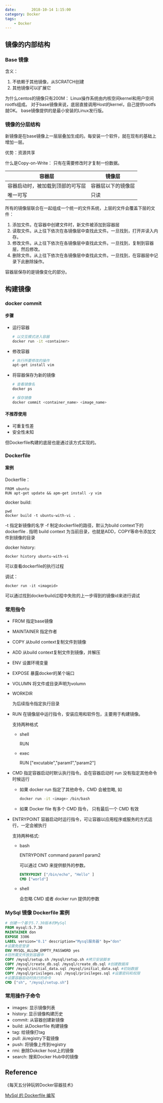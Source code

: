 ```yaml
---
date:       2018-10-14 1:15:00
category: Docker
tags:
    - Docker
---
```



## 镜像的内部结构

### Base 镜像
含义：
1. 不依赖于其他镜像，从SCRATCH创建
2. 其他镜像可以扩展它

为什么centos的镜像只有200M：
Linux操作系统由内核空间kernel和用户空间rootfs组成。
对于base镜像来说，底层直接调用Host的kernel，自己提供rootfs就OK。
base镜像提供的是最小安装的Linux发行版。

### 镜像的分层结构
新镜像是在base镜像上一层层叠加生成的。每安装一个软件，就在现有的基础上增加一层。

优势：资源共享

什么是Copy-on-Write：
只有在需要修改时才复制一份数据。

| 容器层 |镜像层  |
| --- | --- |
| 容器启动时，被加载到顶部的可写层 |容器层以下的镜像层  |
| 唯一可写 | 只读 |

所有的镜像层联合在一起组成一个统一的文件系统，上层的文件会覆盖下层的文件：

1. 添加文件。在容器中创建文件时，新文件被添加到容器层
2. 读取文件。从上往下依次在各镜像层中查找此文件。一旦找到，打开并读入内存。
3. 修改文件。从上往下依次在各镜像层中查找此文件。一旦找到，复制到容器层，然后修改。
4. 删除文件。从上往下依次在各镜像层中查找此文件。一旦找到，在容器层中记录下此删除操作。

容器层保存的是镜像变化的部分。


## 构建镜像
### docker commit
#### 步骤
- 运行容器

  ``` bash
  # 以交互模式进入容器
  docker run -it <container>
  ```

- 修改容器

  ``` bash
  # 执行所要修改的操作
  apt-get install vim
  ```

- 将容器保存为新的镜像

  ``` bash
  # 查看镜像名
  docker ps
  
  # 保存镜像
  docker commit <container_name> <image_name>
  ```

#### 不推荐使用
- 可重复性差
- 安全性未知

但Dockerfile构建的底层也是通过该方式实现的。

### Dockerfile
#### 案例
Dockerfile：
```
FROM ubuntu
RUN apt-get update && apm-get install -y vim
```
docker build:
```
pwd
docker build -t ubuntu-with-vi .
```
-t 指定新镜像的名字
-f 制定dockerfile的路径，默认为build context下的dockerfile
. 指明 build context 为当前目录，也就是ADD，COPY等命令添加文件到镜像的目录

docker history:
```
docker history ubuntu-with-vi
```
可以查看dockerfile的执行过程

调试：
```
docker run -it <imageid>
```
可以通过找到dockerbuild过程中失败的上一步得到的镜像id来进行调试

### 常用指令

- FROM 
  指定base镜像

- MAINTAINER
  指定作者

- COPY
  从build context复制文件到镜像

- ADD
  从build context复制文件到镜像，并解压

- ENV
  设置环境变量

- EXPOSE
  暴露docker的某个端口

- VOLUMN
  将文件或目录声明为volumn

- WORKDIR

  为后续指令指定执行目录

- RUN
  在镜像层中运行指令，安装应用和软件包，主要用于构建镜像。

  支持两种格式

  - shell 

    RUN

  - exec

    RUN ["excutable","param1","param2"]

- CMD
  指定容器启动时默认执行指令。会在容器启动时 run 没有指定其他命令时候运行

  - 如果 docker run 指定了其他命令，CMD 会被忽略, 如

    ``` bash
    docker run -it <image> /bin/bash
    ```

  - 如果 Docker file 有多个 CMD 指令， 只有最后一个 CMD 有效

- ENTRYPOINT
  容器启动时运行指令，可让容器以应用程序或服务的方式运行，一定会被执行

  支持两种格式:

  - bash

    ENTRYPOINT command param1 param2

    可以通过 CMD 来提供额外的参数。

    ```dockerfile
    ENTRYPOINT ["/bin/echo", "Hello" ]
    CMD ["world"]
    ```

  - shell

    会忽略 CMD 或者 docker run 提供的参数



### MySql 镜像 Dockerfile 案例

```dockerfile
# 创建一个基于5.7.30版本的MySql
FROM mysql:5.7.30 
MAINTAINER don
EXPOSE 3306
LABEL version="0.1" description="Mysql服务器" by="don"
#设置免密登录
ENV MYSQL_ALLOW_EMPTY_PASSWORD yes
#将所需文件放到容器中
COPY /mysql/setup.sh /mysql/setup.sh #拷贝安装脚本
COPY /mysql/create_db.sql /mysql/create_db.sql #创建数据库
COPY /mysql/initial_data.sql /mysql/initial_data.sql #初始数据
COPY /mysql/privileges.sql /mysql/privileges.sql #设置密码和权限
#设置容器启动时执行的命令
CMD ["sh", "/mysql/setup.sh"]
```


### 常用操作子命令
- images: 显示镜像列表
- history: 显示镜像构建历史
- commit: 从容器创建新镜像
- build: 从Dockerfile 构建镜像
- tag: 给镜像打tag
- pull: 从registry下载镜像
- push: 将镜像上传到registry
- rmi: 删除Dokcker host上的镜像
- search: 搜索Docker Hub中的镜像


## Reference
《每天五分钟玩转Docker容器技术》

[MySql 的 Dockerfile 编写](https://xie.infoq.cn/article/a3c8ffbd34d818de010f2b0f6)